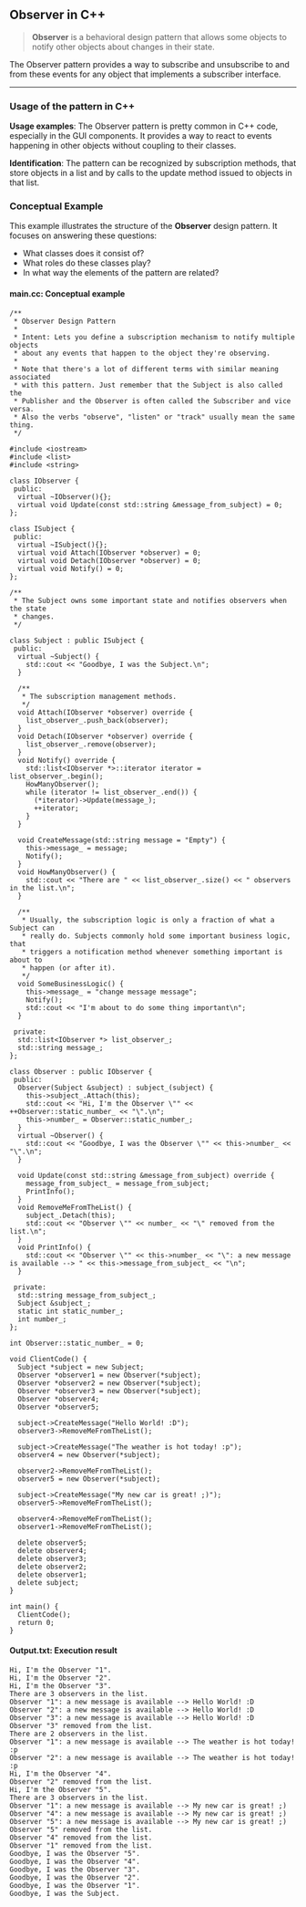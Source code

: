 ## Observer in C++

> **Observer** is a behavioral design pattern that allows some objects to notify other objects about changes in their state.

The Observer pattern provides a way to subscribe and unsubscribe to and from these events for any object that implements a subscriber interface.

---

### Usage of the pattern in C++

**Usage examples**: The Observer pattern is pretty common in C++ code, especially in the GUI components. It provides a way to react to events happening in other objects without coupling to their classes.

**Identification**: The pattern can be recognized by subscription methods, that store objects in a list and by calls to the update method issued to objects in that list.

### Conceptual Example

This example illustrates the structure of the **Observer** design pattern. It focuses on answering these questions:

- What classes does it consist of?
- What roles do these classes play?
- In what way the elements of the pattern are related?

#### main.cc: Conceptual example

```
/**
 * Observer Design Pattern
 *
 * Intent: Lets you define a subscription mechanism to notify multiple objects
 * about any events that happen to the object they're observing.
 *
 * Note that there's a lot of different terms with similar meaning associated
 * with this pattern. Just remember that the Subject is also called the
 * Publisher and the Observer is often called the Subscriber and vice versa.
 * Also the verbs "observe", "listen" or "track" usually mean the same thing.
 */

#include <iostream>
#include <list>
#include <string>

class IObserver {
 public:
  virtual ~IObserver(){};
  virtual void Update(const std::string &message_from_subject) = 0;
};

class ISubject {
 public:
  virtual ~ISubject(){};
  virtual void Attach(IObserver *observer) = 0;
  virtual void Detach(IObserver *observer) = 0;
  virtual void Notify() = 0;
};

/**
 * The Subject owns some important state and notifies observers when the state
 * changes.
 */

class Subject : public ISubject {
 public:
  virtual ~Subject() {
    std::cout << "Goodbye, I was the Subject.\n";
  }

  /**
   * The subscription management methods.
   */
  void Attach(IObserver *observer) override {
    list_observer_.push_back(observer);
  }
  void Detach(IObserver *observer) override {
    list_observer_.remove(observer);
  }
  void Notify() override {
    std::list<IObserver *>::iterator iterator = list_observer_.begin();
    HowManyObserver();
    while (iterator != list_observer_.end()) {
      (*iterator)->Update(message_);
      ++iterator;
    }
  }

  void CreateMessage(std::string message = "Empty") {
    this->message_ = message;
    Notify();
  }
  void HowManyObserver() {
    std::cout << "There are " << list_observer_.size() << " observers in the list.\n";
  }

  /**
   * Usually, the subscription logic is only a fraction of what a Subject can
   * really do. Subjects commonly hold some important business logic, that
   * triggers a notification method whenever something important is about to
   * happen (or after it).
   */
  void SomeBusinessLogic() {
    this->message_ = "change message message";
    Notify();
    std::cout << "I'm about to do some thing important\n";
  }

 private:
  std::list<IObserver *> list_observer_;
  std::string message_;
};

class Observer : public IObserver {
 public:
  Observer(Subject &subject) : subject_(subject) {
    this->subject_.Attach(this);
    std::cout << "Hi, I'm the Observer \"" << ++Observer::static_number_ << "\".\n";
    this->number_ = Observer::static_number_;
  }
  virtual ~Observer() {
    std::cout << "Goodbye, I was the Observer \"" << this->number_ << "\".\n";
  }

  void Update(const std::string &message_from_subject) override {
    message_from_subject_ = message_from_subject;
    PrintInfo();
  }
  void RemoveMeFromTheList() {
    subject_.Detach(this);
    std::cout << "Observer \"" << number_ << "\" removed from the list.\n";
  }
  void PrintInfo() {
    std::cout << "Observer \"" << this->number_ << "\": a new message is available --> " << this->message_from_subject_ << "\n";
  }

 private:
  std::string message_from_subject_;
  Subject &subject_;
  static int static_number_;
  int number_;
};

int Observer::static_number_ = 0;

void ClientCode() {
  Subject *subject = new Subject;
  Observer *observer1 = new Observer(*subject);
  Observer *observer2 = new Observer(*subject);
  Observer *observer3 = new Observer(*subject);
  Observer *observer4;
  Observer *observer5;

  subject->CreateMessage("Hello World! :D");
  observer3->RemoveMeFromTheList();

  subject->CreateMessage("The weather is hot today! :p");
  observer4 = new Observer(*subject);

  observer2->RemoveMeFromTheList();
  observer5 = new Observer(*subject);

  subject->CreateMessage("My new car is great! ;)");
  observer5->RemoveMeFromTheList();

  observer4->RemoveMeFromTheList();
  observer1->RemoveMeFromTheList();

  delete observer5;
  delete observer4;
  delete observer3;
  delete observer2;
  delete observer1;
  delete subject;
}

int main() {
  ClientCode();
  return 0;
}
```

#### Output.txt: Execution result

```
Hi, I'm the Observer "1".
Hi, I'm the Observer "2".
Hi, I'm the Observer "3".
There are 3 observers in the list.
Observer "1": a new message is available --> Hello World! :D
Observer "2": a new message is available --> Hello World! :D
Observer "3": a new message is available --> Hello World! :D
Observer "3" removed from the list.
There are 2 observers in the list.
Observer "1": a new message is available --> The weather is hot today! :p
Observer "2": a new message is available --> The weather is hot today! :p
Hi, I'm the Observer "4".
Observer "2" removed from the list.
Hi, I'm the Observer "5".
There are 3 observers in the list.
Observer "1": a new message is available --> My new car is great! ;)
Observer "4": a new message is available --> My new car is great! ;)
Observer "5": a new message is available --> My new car is great! ;)
Observer "5" removed from the list.
Observer "4" removed from the list.
Observer "1" removed from the list.
Goodbye, I was the Observer "5".
Goodbye, I was the Observer "4".
Goodbye, I was the Observer "3".
Goodbye, I was the Observer "2".
Goodbye, I was the Observer "1".
Goodbye, I was the Subject.
```

